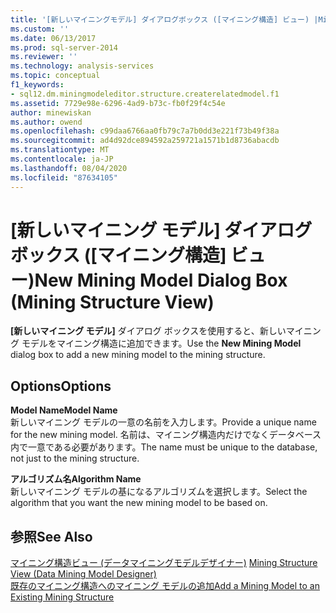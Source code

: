```yaml
---
title: '[新しいマイニングモデル] ダイアログボックス ([マイニング構造] ビュー) |Microsoft Docs'
ms.custom: ''
ms.date: 06/13/2017
ms.prod: sql-server-2014
ms.reviewer: ''
ms.technology: analysis-services
ms.topic: conceptual
f1_keywords:
- sql12.dm.miningmodeleditor.structure.createrelatedmodel.f1
ms.assetid: 7729e98e-6296-4ad9-b73c-fb0f29f4c54e
author: minewiskan
ms.author: owend
ms.openlocfilehash: c99daa6766aa0fb79c7a7b0dd3e221f73b49f38a
ms.sourcegitcommit: ad4d92dce894592a259721a1571b1d8736abacdb
ms.translationtype: MT
ms.contentlocale: ja-JP
ms.lasthandoff: 08/04/2020
ms.locfileid: "87634105"
---
```

# <a name="new-mining-model-dialog-box-mining-structure-view"></a><span data-ttu-id="cdd0b-102">[新しいマイニング モデル] ダイアログ ボックス ([マイニング構造] ビュー)</span><span class="sxs-lookup"><span data-stu-id="cdd0b-102">New Mining Model Dialog Box (Mining Structure View)</span></span>
  <span data-ttu-id="cdd0b-103">**[新しいマイニング モデル]** ダイアログ ボックスを使用すると、新しいマイニング モデルをマイニング構造に追加できます。</span><span class="sxs-lookup"><span data-stu-id="cdd0b-103">Use the **New Mining Model** dialog box to add a new mining model to the mining structure.</span></span>  
  
## <a name="options"></a><span data-ttu-id="cdd0b-104">Options</span><span class="sxs-lookup"><span data-stu-id="cdd0b-104">Options</span></span>  
 <span data-ttu-id="cdd0b-105">**Model Name**</span><span class="sxs-lookup"><span data-stu-id="cdd0b-105">**Model Name**</span></span>  
 <span data-ttu-id="cdd0b-106">新しいマイニング モデルの一意の名前を入力します。</span><span class="sxs-lookup"><span data-stu-id="cdd0b-106">Provide a unique name for the new mining model.</span></span> <span data-ttu-id="cdd0b-107">名前は、マイニング構造内だけでなくデータベース内で一意である必要があります。</span><span class="sxs-lookup"><span data-stu-id="cdd0b-107">The name must be unique to the database, not just to the mining structure.</span></span>  
  
 <span data-ttu-id="cdd0b-108">**アルゴリズム名**</span><span class="sxs-lookup"><span data-stu-id="cdd0b-108">**Algorithm Name**</span></span>  
 <span data-ttu-id="cdd0b-109">新しいマイニング モデルの基になるアルゴリズムを選択します。</span><span class="sxs-lookup"><span data-stu-id="cdd0b-109">Select the algorithm that you want the new mining model to be based on.</span></span>  
  
## <a name="see-also"></a><span data-ttu-id="cdd0b-110">参照</span><span class="sxs-lookup"><span data-stu-id="cdd0b-110">See Also</span></span>  
 <span data-ttu-id="cdd0b-111">[マイニング構造ビュー &#40;データマイニングモデルデザイナー&#41;](mining-structure-view-data-mining-model-designer.md) </span><span class="sxs-lookup"><span data-stu-id="cdd0b-111">[Mining Structure View &#40;Data Mining Model Designer&#41;](mining-structure-view-data-mining-model-designer.md) </span></span>  
 [<span data-ttu-id="cdd0b-112">既存のマイニング構造へのマイニング モデルの追加</span><span class="sxs-lookup"><span data-stu-id="cdd0b-112">Add a Mining Model to an Existing Mining Structure</span></span>](data-mining/add-a-mining-model-to-an-existing-mining-structure.md)  
  
  
